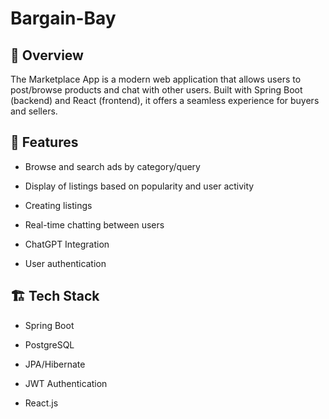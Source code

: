 # Bargain-Bay

## 📌 Overview

The Marketplace App is a modern web application that allows users to post/browse products and chat with other users. Built with Spring Boot (backend) and React (frontend), it offers a seamless experience for buyers and sellers.

## 🚀 Features

*  Browse and search ads by category/query

* Display of listings based on popularity and user activity 

* Creating listings

* Real-time chatting between users

* ChatGPT Integration

* User authentication

## 🏗️ Tech Stack

* Spring Boot

* PostgreSQL

* JPA/Hibernate

* JWT Authentication

* React.js
